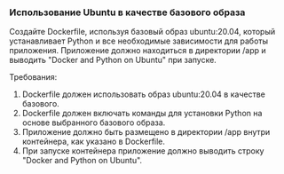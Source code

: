
### Использование Ubuntu в качестве базового образа

Создайте Dockerfile, используя базовый образ ubuntu:20.04, который устанавливает Python и все необходимые зависимости для работы приложения. Приложение должно находиться в директории /app и выводить "Docker and Python on Ubuntu" при запуске.

Требования:
1. Dockerfile должен использовать образ ubuntu:20.04 в качестве базового. 
2. Dockerfile должен включать команды для установки Python на основе выбранного базового образа. 
3. Приложение должно быть размещено в директории /app внутри контейнера, как указано в Dockerfile. 
4. При запуске контейнера приложение должно выводить строку "Docker and Python on Ubuntu".